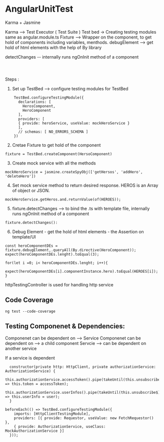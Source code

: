 # AngularUnitTest
Karma + Jasmine

Karma --> Test Executor ( Test Suite )
Test bed -> Creating testing modules same as angular.module.ts
Fixture --> Wrapper on the component, to get hold of components including variables, menthods.
debugElement --> get hold of html elements with the help of By library

detectChanges -- internally runs ngOnInit method of a component


```



```
Steps :



1) Set up TestBed --> configure testing modules for TestBed
```
    TestBed.configureTestingModule({
      declarations: [
        HerosComponent,
        HeroComponent
      ],
      providers: [
      { provide: heroService, useValue: mockHeroService }
      ],
      // schemas: [ NO_ERRORS_SCHEMA ]
    })
```
2) Cretae Fixture to get hold of the component
```
fixture = TestBed.createComponent(HersoComponent)
```
3) Create mock service with all the methods
```
mockHeroService = jasmine.createSpyObj(['getHersos', 'addHero', 'deleteHero'])

```
4) Set mock service method to return desired response. HEROS is an Array of object or JSON.
```
mockHeroService.getHeros.and.returnValue(of(HEROES));
```
5) fixture.detectChanges --> to bind the .ts with template file, internally runs ngOnInit method of a component
```
fixture.detectChanges():
```
6) Debug Element - get the hold of html elements -  the Assertion on template/UI
```
const heroComponentDEs = fixture.debugElement,.queryAll(By.directive(HeroComponent));
expect(heroComponentDEs.lenght).toEqual(3);

for(let i =0; i< heroComponentDEs.lenght; i++){
    expect(heroComponentDEs[i].componentInstance.hero).toEqual(HEROES[i]);
}

```


httpTestingController is used for handling http service

## Code Coverage
```
ng test --code-coverage
```


## Testing Componenet & Dependencies:
Componenet can be dependent on --> Service
Componenet can be dependent on --> a child component
Servcie --> can be dependent on another service

If a service is dependent

```
  constructor(private http: HttpClient, private authorizationService: AuthorizationService) {
    this.authorizationService.accessToken().pipe(takeUntil(this.unsubscribe$)).subscribe((accessToken) => this.token = accessToken);
    this.authorizationService.userInfos().pipe(takeUntil(this.unsubscribe$)).subscribe(user => this.userInfo = user);
  }
```

```
beforeEach(() => TestBed.configureTestingModule({
    imports: [HttpClientTestingModule],
    providers: [{ provide: Requestor, useValue: new FetchRequestor() },
    { provide: AuthorizationService, useClass: MockAuthorizationService }]
  }));
```
